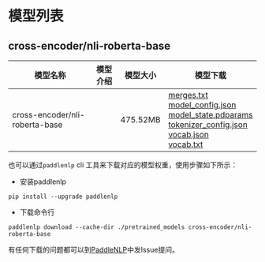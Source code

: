 #  模型列表

## cross-encoder/nli-roberta-base

| 模型名称 | 模型介绍 | 模型大小  | 模型下载 |
| --- | --- | --- | --- |
|cross-encoder/nli-roberta-base|  | 475.52MB | [merges.txt](https://bj.bcebos.com/paddlenlp/models/community/cross-encoder/nli-roberta-base/merges.txt)<br>[model_config.json](https://bj.bcebos.com/paddlenlp/models/community/cross-encoder/nli-roberta-base/model_config.json)<br>[model_state.pdparams](https://bj.bcebos.com/paddlenlp/models/community/cross-encoder/nli-roberta-base/model_state.pdparams)<br>[tokenizer_config.json](https://bj.bcebos.com/paddlenlp/models/community/cross-encoder/nli-roberta-base/tokenizer_config.json)<br>[vocab.json](https://bj.bcebos.com/paddlenlp/models/community/cross-encoder/nli-roberta-base/vocab.json)<br>[vocab.txt](https://bj.bcebos.com/paddlenlp/models/community/cross-encoder/nli-roberta-base/vocab.txt) |

也可以通过`paddlenlp` cli 工具来下载对应的模型权重，使用步骤如下所示：

* 安装paddlenlp

```shell
pip install --upgrade paddlenlp
```

* 下载命令行

```shell
paddlenlp download --cache-dir ./pretrained_models cross-encoder/nli-roberta-base
```

有任何下载的问题都可以到[PaddleNLP](https://github.com/PaddlePaddle/PaddleNLP)中发Issue提问。